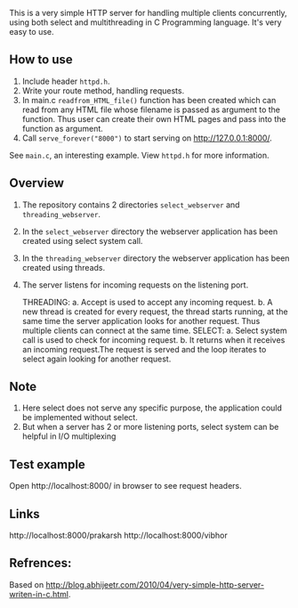 
This is a very simple HTTP server for handling multiple clients concurrently, using both select and multithreading in C Programming language. It's very easy to use.

## How to use

1. Include header `httpd.h`.
2. Write your route method, handling requests.
3. In main.c `readfrom_HTML_file()` function has been created which can read from any HTML file whose filename is passed as argument to the function. Thus user can create their own HTML pages and pass into the function as argument.
4. Call `serve_forever("8000")` to start serving on http://127.0.0.1:8000/.

See `main.c`, an interesting example.
View `httpd.h` for more information.


## Overview

1. The repository contains 2 directories `select_webserver` and `threading_webserver`.
2. In the `select_webserver` directory the webserver application has been created using select system call.
3. In the `threading_webserver` directory the webserver application has been created using threads.
4. The server listens for incoming requests on the listening port.

    THREADING:
    a. Accept is used to accept any incoming request.
    b. A new thread is created for every request, the thread starts running, at the same time the server application looks          for another request. Thus multiple clients can connect at the same time.
    SELECT:
    a. Select system call is used to check for incoming request.
    b. It returns when it receives an incoming request.The request is served and the loop iterates to select again looking          for another request.
    

## Note
1. Here select does not serve any specific purpose, the application could be implemented without select.
2. But when a server has 2 or more listening ports, select system can be helpful in I/O multiplexing

## Test example

Open http://localhost:8000/ in browser to see request headers.

## Links
http://localhost:8000/prakarsh
http://localhost:8000/vibhor

## Refrences:
Based on <http://blog.abhijeetr.com/2010/04/very-simple-http-server-writen-in-c.html>.
